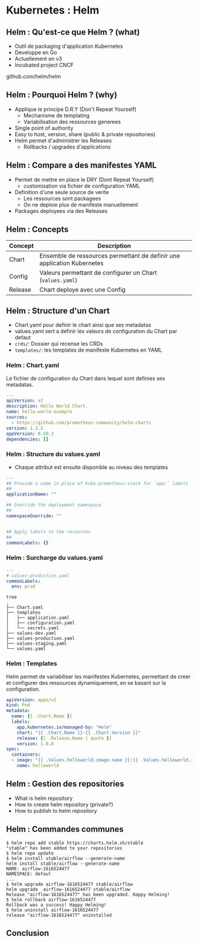 # Kubernetes : Helm

## Helm : Qu'est-ce que Helm ? (what)

- Outil de packaging d'application Kubernetes
- Developpe en Go
- Actuellement en v3
- Incubated project CNCF

github.com/helm/helm

## Helm : Pourquoi Helm ? (why)

  - Applique le principe D.R.Y (Don't Repeat Yourself)
    - Mechanisme de templating
    - Variabilisation des ressources generees
  - Single point of authority
  - Easy to host, version, share (public & private repositories)
  - Helm permet d'administrer les Releases
    - Rollbacks / upgrades d'applications

## Helm : Compare a des manifestes YAML

  - Permet de mettre en place le DRY (Dont Repeat Yourself)
    - customisation via fichier de configuration YAML
  - Definition d'une seule source de verite
    - Les ressources sont packagees
    - On ne deploie plus de manifeste manuellement
  - Packages deployees via des Releases

## Helm : Concepts

Concept | Description
--------|------------------------------------------------------------------------
Chart   | Ensemble de ressources permettant de definir une application Kubernetes
Config  | Valeurs permettant de configurer un Chart (`values.yaml`)
Release | Chart deploye avec une Config


## Helm : Structure d'un Chart

- Chart.yaml pour definir le chart ainsi que ses metadatas
- values.yaml sert a definir les valeurs de configuration du Chart par defaut
- `crds/`: Dossier qui recense les CRDs
- `templates/`: les templates de manifeste Kubernetes en YAML

### Helm : Chart.yaml

Le fichier de configuration du Chart dans lequel sont definies
ses metadatas.

```yaml
---
apiVersion: v2
description: Hello World Chart.
name: hello-world-example
sources:
  - https://github.com/prometheus-community/helm-charts
version: 1.3.2
appVersion: 0.50.3
dependencies: []
```

### Helm : Structure du values.yaml

- Chaque attribut est ensuite disponible au niveau des templates

```yaml
---
## Provide a name in place of kube-prometheus-stack for `app:` labels
##
applicationName: ""

## Override the deployment namespace
##
namespaceOverride: ""


## Apply labels to the resources
##
commonLabels: {}
```

### Helm : Surcharge du values.yaml

```yaml
---
# values-production.yaml
commonLabels:
  env: prod
```

```console
tree
.
├── Chart.yaml
├── templates
│   ├── application.yaml
│   ├── configuration.yaml
│   └── secrets.yaml
├── values-dev.yaml
├── values-production.yaml
├── values-staging.yaml
└── values.yaml
```

### Helm : Templates

Helm permet de variabiliser les manifestes Kubernetes,
permettant de creer et configurer des ressources dynamiquement,
en se basant sur la configuration.

```yaml
apiVersion: apps/v1
kind: Pod
metadata:
  name: {{ .Chart.Name }}
  labels:
    app.kubernetes.io/managed-by: "Helm"
    chart: "{{ .Chart.Name }}-{{ .Chart.Version }}"
    release: {{ .Release.Name | quote }}
    version: 1.0.0
spec:
  containers:
  - image: "{{ .Values.helloworld.image.name }}:{{ .Values.helloworld.image.tag }}"
    name: helloworld
```

## Helm : Gestion des repositories

- What is helm repository
- How to create helm repository (private?)
- How to publish to helm repository

## Helm : Commandes communes

```console
$ helm repo add stable https://charts.helm.sh/stable
"stable" has been added to your repositories
$ helm repo update
$ helm install stable/airflow --generate-name
helm install stable/airflow --generate-name
NAME: airflow-1616524477
NAMESPACE: defaul
...
$ helm upgrade airflow-1616524477 stable/airflow
helm upgrade  airflow-1616524477 stable/airflow
Release "airflow-1616524477" has been upgraded. Happy Helming!
$ helm rollback airflow-1616524477
Rollback was a success! Happy Helming!
$ helm uninstall airflow-1616524477
release "airflow-1616524477" uninstalled
```

## Conclusion

